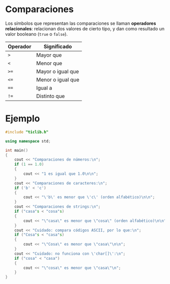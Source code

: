 # Comparaciones

Los símbolos que representan las comparaciones se llaman **operadores relacionales**: relacionan dos valores de cierto tipo, y dan como resultado un valor booleano (`true` o `false`).

| Operador | Significado       |
|-------- |----------------- |
| `>`      | Mayor que         |
| `<`      | Menor que         |
| `>=`     | Mayor o igual que |
| `<=`     | Menor o igual que |
| `==`     | Igual a           |
| `!=`     | Distinto que      |


# Ejemplo

```C++
#include "ticlib.h"

using namespace std;

int main()
{
    cout << "Comparaciones de números:\n";
    if (1 == 1.0)
    {
        cout << "1 es igual que 1.0\n\n";
    }
    cout << "Comparaciones de caracteres:\n";
    if ('b' < 'c')
    {
        cout << "\'b\' es menor que \'c\' (orden alfabético)\n\n";
    }
    cout << "Comparaciones de strings:\n";
    if ("casa"s < "cosa"s)
    {
        cout << "\"casa\" es menor que \"cosa\" (orden alfabético)\n\n";
    }
    cout << "Cuidado: compara códigos ASCII, por lo que:\n";
    if ("Cosa"s < "casa"s)
    {
        cout << "\"Cosa\" es menor que \"casa\"\n\n";
    }
    cout << "Cuidado: no funciona con \'char[]\':\n";
    if ("cosa" < "casa")
    {
        cout << "\"cosa\" es menor que \"casa\"\n";
    }
}
```
